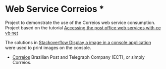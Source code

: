 # Web Service Correios *

Project to demonstrate the use of the Correios web service consumption.
Project based on the tutorial [Accessing the post office web services with ce vb net](http://www.andrealveslima.com.br/blog/index.php/2016/09/07/acessando-os-web-services-dos-correios-com-c-e-vb-net-consulta-de-ceps-e-precos/)

The solutions in [Stackoverflow Display a image in a console application](https://stackoverflow.com/questions/33538527/display-a-image-in-a-console-application/33652557) were used to print images on the console.


* [Correios](https://www.correios.com.br/) Brazilian Post and Telegraph Company (ECT), or simply Correios.